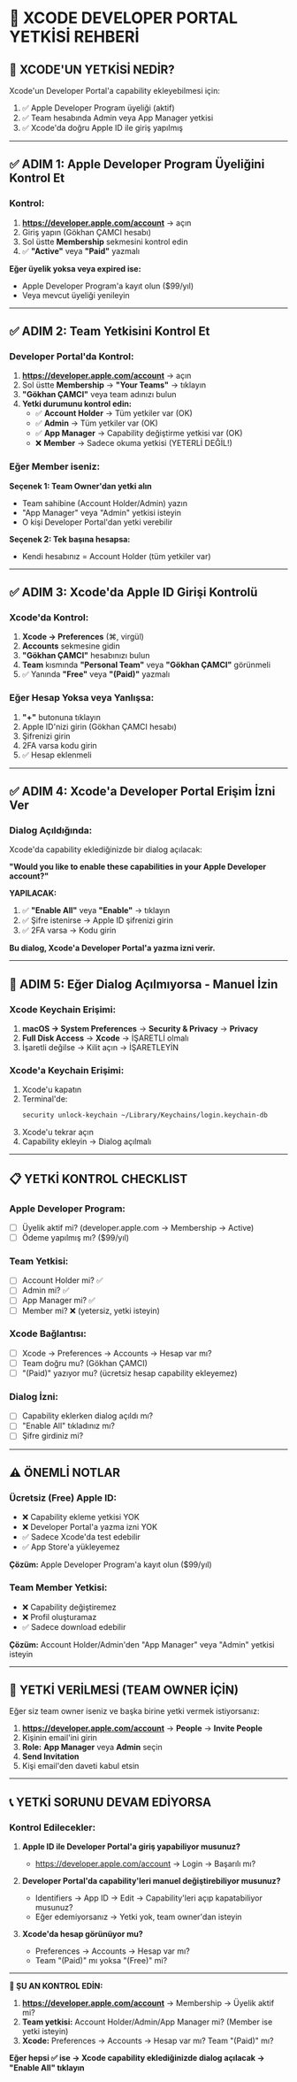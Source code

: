 # 🔐 XCODE DEVELOPER PORTAL YETKİSİ REHBERİ

## 🎯 XCODE'UN YETKİSİ NEDİR?

Xcode'un Developer Portal'a capability ekleyebilmesi için:
1. ✅ Apple Developer Program üyeliği (aktif)
2. ✅ Team hesabında Admin veya App Manager yetkisi
3. ✅ Xcode'da doğru Apple ID ile giriş yapılmış

---

## ✅ ADIM 1: Apple Developer Program Üyeliğini Kontrol Et

### Kontrol:
1. **https://developer.apple.com/account** → açın
2. Giriş yapın (Gökhan ÇAMCI hesabı)
3. Sol üstte **Membership** sekmesini kontrol edin
4. ✅ **"Active"** veya **"Paid"** yazmalı

**Eğer üyelik yoksa veya expired ise:**
- Apple Developer Program'a kayıt olun ($99/yıl)
- Veya mevcut üyeliği yenileyin

---

## ✅ ADIM 2: Team Yetkisini Kontrol Et

### Developer Portal'da Kontrol:

1. **https://developer.apple.com/account** → açın
2. Sol üstte **Membership** → **"Your Teams"** → tıklayın
3. **"Gökhan ÇAMCI"** veya team adınızı bulun
4. **Yetki durumunu kontrol edin:**
   - ✅ **Account Holder** → Tüm yetkiler var (OK)
   - ✅ **Admin** → Tüm yetkiler var (OK)
   - ✅ **App Manager** → Capability değiştirme yetkisi var (OK)
   - ❌ **Member** → Sadece okuma yetkisi (YETERLİ DEĞİL!)

### Eğer Member iseniz:

**Seçenek 1: Team Owner'dan yetki alın**
- Team sahibine (Account Holder/Admin) yazın
- "App Manager" veya "Admin" yetkisi isteyin
- O kişi Developer Portal'dan yetki verebilir

**Seçenek 2: Tek başına hesapsa:**
- Kendi hesabınız = Account Holder (tüm yetkiler var)

---

## ✅ ADIM 3: Xcode'da Apple ID Girişi Kontrolü

### Xcode'da Kontrol:

1. **Xcode → Preferences** (⌘, virgül)
2. **Accounts** sekmesine gidin
3. **"Gökhan ÇAMCI"** hesabınızı bulun
4. **Team** kısmında **"Personal Team"** veya **"Gökhan ÇAMCI"** görünmeli
5. ✅ Yanında **"Free"** veya **"(Paid)"** yazmalı

### Eğer Hesap Yoksa veya Yanlışsa:

1. **"+"** butonuna tıklayın
2. Apple ID'nizi girin (Gökhan ÇAMCI hesabı)
3. Şifrenizi girin
4. 2FA varsa kodu girin
5. ✅ Hesap eklenmeli

---

## ✅ ADIM 4: Xcode'a Developer Portal Erişim İzni Ver

### Dialog Açıldığında:

Xcode'da capability eklediğinizde bir dialog açılacak:

**"Would you like to enable these capabilities in your Apple Developer account?"**

**YAPILACAK:**
1. ✅ **"Enable All"** veya **"Enable"** → tıklayın
2. ✅ Şifre istenirse → Apple ID şifrenizi girin
3. ✅ 2FA varsa → Kodu girin

**Bu dialog, Xcode'a Developer Portal'a yazma izni verir.**

---

## 🔄 ADIM 5: Eğer Dialog Açılmıyorsa - Manuel İzin

### Xcode Keychain Erişimi:

1. **macOS → System Preferences** → **Security & Privacy** → **Privacy**
2. **Full Disk Access** → **Xcode** → İŞARETLİ olmalı
3. İşaretli değilse → Kilit açın → İŞARETLEYİN

### Xcode'a Keychain Erişimi:

1. Xcode'u kapatın
2. Terminal'de:
   ```bash
   security unlock-keychain ~/Library/Keychains/login.keychain-db
   ```
3. Xcode'u tekrar açın
4. Capability ekleyin → Dialog açılmalı

---

## 📋 YETKİ KONTROL CHECKLIST

### Apple Developer Program:
- [ ] Üyelik aktif mi? (developer.apple.com → Membership → Active)
- [ ] Ödeme yapılmış mı? ($99/yıl)

### Team Yetkisi:
- [ ] Account Holder mi? ✅
- [ ] Admin mi? ✅
- [ ] App Manager mi? ✅
- [ ] Member mi? ❌ (yetersiz, yetki isteyin)

### Xcode Bağlantısı:
- [ ] Xcode → Preferences → Accounts → Hesap var mı?
- [ ] Team doğru mu? (Gökhan ÇAMCI)
- [ ] "(Paid)" yazıyor mu? (ücretsiz hesap capability ekleyemez)

### Dialog İzni:
- [ ] Capability eklerken dialog açıldı mı?
- [ ] "Enable All" tıkladınız mı?
- [ ] Şifre girdiniz mi?

---

## ⚠️ ÖNEMLİ NOTLAR

### Ücretsiz (Free) Apple ID:
- ❌ Capability ekleme yetkisi YOK
- ❌ Developer Portal'a yazma izni YOK
- ✅ Sadece Xcode'da test edebilir
- ✅ App Store'a yükleyemez

**Çözüm:** Apple Developer Program'a kayıt olun ($99/yıl)

### Team Member Yetkisi:
- ❌ Capability değiştiremez
- ❌ Profil oluşturamaz
- ✅ Sadece download edebilir

**Çözüm:** Account Holder/Admin'den "App Manager" veya "Admin" yetkisi isteyin

---

## 🔄 YETKİ VERİLMESİ (TEAM OWNER İÇİN)

Eğer siz team owner iseniz ve başka birine yetki vermek istiyorsanız:

1. **https://developer.apple.com/account** → **People** → **Invite People**
2. Kişinin email'ini girin
3. **Role:** **App Manager** veya **Admin** seçin
4. **Send Invitation**
5. Kişi email'den daveti kabul etsin

---

## 📞 YETKİ SORUNU DEVAM EDİYORSA

### Kontrol Edilecekler:

1. **Apple ID ile Developer Portal'a giriş yapabiliyor musunuz?**
   - https://developer.apple.com/account → Login → Başarılı mı?

2. **Developer Portal'da capability'leri manuel değiştirebiliyor musunuz?**
   - Identifiers → App ID → Edit → Capability'leri açıp kapatabiliyor musunuz?
   - Eğer edemiyorsanız → Yetki yok, team owner'dan isteyin

3. **Xcode'da hesap görünüyor mu?**
   - Preferences → Accounts → Hesap var mı?
   - Team "(Paid)" mı yoksa "(Free)" mi?

---

**🎯 ŞU AN KONTROL EDİN:**

1. **https://developer.apple.com/account** → Membership → Üyelik aktif mi?
2. **Team yetkisi:** Account Holder/Admin/App Manager mi? (Member ise yetki isteyin)
3. **Xcode:** Preferences → Accounts → Hesap var mı? Team "(Paid)" mı?

**Eğer hepsi ✅ ise → Xcode capability eklediğinizde dialog açılacak → "Enable All" tıklayın**








